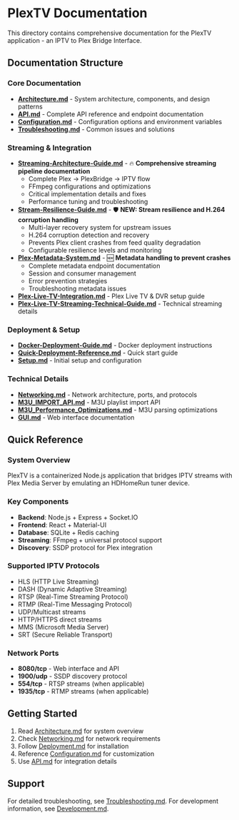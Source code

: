 # PlexTV Documentation

This directory contains comprehensive documentation for the PlexTV application - an IPTV to Plex Bridge Interface.

## Documentation Structure

### Core Documentation
- **[Architecture.md](Architecture.md)** - System architecture, components, and design patterns
- **[API.md](API.md)** - Complete API reference and endpoint documentation
- **[Configuration.md](Configuration.md)** - Configuration options and environment variables
- **[Troubleshooting.md](Troubleshooting.md)** - Common issues and solutions

### Streaming & Integration
- **[Streaming-Architecture-Guide.md](Streaming-Architecture-Guide.md)** - 🔥 **Comprehensive streaming pipeline documentation**
  - Complete Plex → PlexBridge → IPTV flow
  - FFmpeg configurations and optimizations
  - Critical implementation details and fixes
  - Performance tuning and troubleshooting
- **[Stream-Resilience-Guide.md](Stream-Resilience-Guide.md)** - 🛡️ **NEW: Stream resilience and H.264 corruption handling**
  - Multi-layer recovery system for upstream issues
  - H.264 corruption detection and recovery
  - Prevents Plex client crashes from feed quality degradation
  - Configurable resilience levels and monitoring
- **[Plex-Metadata-System.md](Plex-Metadata-System.md)** - 🆕 **Metadata handling to prevent crashes**
  - Complete metadata endpoint documentation
  - Session and consumer management
  - Error prevention strategies
  - Troubleshooting metadata issues
- **[Plex-Live-TV-Integration.md](Plex-Live-TV-Integration.md)** - Plex Live TV & DVR setup guide
- **[Plex-Live-TV-Streaming-Technical-Guide.md](Plex-Live-TV-Streaming-Technical-Guide.md)** - Technical streaming details

### Deployment & Setup
- **[Docker-Deployment-Guide.md](Docker-Deployment-Guide.md)** - Docker deployment instructions
- **[Quick-Deployment-Reference.md](Quick-Deployment-Reference.md)** - Quick start guide
- **[Setup.md](Setup.md)** - Initial setup and configuration

### Technical Details
- **[Networking.md](Networking.md)** - Network architecture, ports, and protocols
- **[M3U_IMPORT_API.md](M3U_IMPORT_API.md)** - M3U playlist import API
- **[M3U_Performance_Optimizations.md](M3U_Performance_Optimizations.md)** - M3U parsing optimizations
- **[GUI.md](GUI.md)** - Web interface documentation

## Quick Reference

### System Overview
PlexTV is a containerized Node.js application that bridges IPTV streams with Plex Media Server by emulating an HDHomeRun tuner device.

### Key Components
- **Backend**: Node.js + Express + Socket.IO
- **Frontend**: React + Material-UI
- **Database**: SQLite + Redis caching
- **Streaming**: FFmpeg + universal protocol support
- **Discovery**: SSDP protocol for Plex integration

### Supported IPTV Protocols
- HLS (HTTP Live Streaming)
- DASH (Dynamic Adaptive Streaming)
- RTSP (Real-Time Streaming Protocol)
- RTMP (Real-Time Messaging Protocol)
- UDP/Multicast streams
- HTTP/HTTPS direct streams
- MMS (Microsoft Media Server)
- SRT (Secure Reliable Transport)

### Network Ports
- **8080/tcp** - Web interface and API
- **1900/udp** - SSDP discovery protocol
- **554/tcp** - RTSP streams (when applicable)
- **1935/tcp** - RTMP streams (when applicable)

## Getting Started

1. Read [Architecture.md](Architecture.md) for system overview
2. Check [Networking.md](Networking.md) for network requirements
3. Follow [Deployment.md](Deployment.md) for installation
4. Reference [Configuration.md](Configuration.md) for customization
5. Use [API.md](API.md) for integration details

## Support

For detailed troubleshooting, see [Troubleshooting.md](Troubleshooting.md).
For development information, see [Development.md](Development.md).

